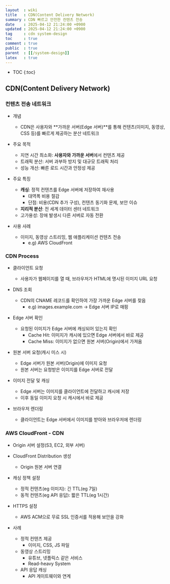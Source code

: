 ```yaml
---
layout  : wiki
title   : CDN(Content Delivery Network)
summary : CDN 빠르고 안전한 컨텐츠 전송
date    : 2025-04-12 21:24:00 +0900
updated : 2025-04-12 21:24:00 +0900
tag     : cdn system-design
toc     : true
comment : true
public  : true
parent  : [[/system-design]]
latex   : true
---
```

* TOC
{:toc}

## CDN(Content Delivery Network)

### 컨텐츠 전송 네트워크

- 개념

  - CDN은 사용자와 **가까운 서버(Edge 서버)**를 통해 컨텐츠(이미지, 동영상, CSS 등)를 빠르게 제공하는 분산 네트워크

- 주요 목적

    - 지연 시간 최소화: **사용자와 가까운 서버**에서 컨텐츠 제공
    - 트래픽 분산: 서버 과부하 방지 및 대규모 트래픽 처리
    - 성능 개선: 빠른 로드 시간과 안정성 제공

- 주요 특징

    - **캐싱**: 정적 컨텐츠를 Edge 서버에 저장하여 재사용
        - 대역폭 비용 절감
        - 단점: 비용(CDN 추가 구성), 컨텐츠 동기화 문제, 보안 이슈
    - **지리적 분산**: 전 세계 데이터 센터 네트워크
    - 고가용성: 장애 발생시 다른 서버로 자동 전환

- 사용 사례

    - 이미지, 동영상 스트리밍, 웹 애플리케이션 컨텐츠 전송
        - e.g) AWS CloudFront

### CDN Process

- 클라이언트 요청

    - 사용자가 웹페이지를 열 때, 브라우저가 HTML에 명시된 이미지 URL 요청

- DNS 조회

    - CDN의 CNAME 레코드를 확인하여 가장 가까운 Edge 서버를 찾음
        - e.g) images.example.com → Edge 서버 IP로 매핑

- Edge 서버 확인

    - 요청된 이미지가 Edge 서버에 캐싱되어 있는지 확인
        - Cache Hit: 이미지가 캐시에 있으면 Edge 서버에서 바로 제공
        - Cache Miss: 이미지가 없으면 원본 서버(Origin)에서 가져옴

- 원본 서버 요청(캐시 미스 시)

    - Edge 서버가 원본 서버(Origin)에 이미지 요청
    - 원본 서버는 요청받은 이미지를 Edge 서버로 전달

- 이미지 전달 및 캐싱

    - Edge 서버는 이미지를 클라이언트에 전달하고 캐시에 저장
    - 이후 동일 이미지 요청 시 캐시에서 바로 제공

- 브라우저 렌더링

    - 클라이언트는 Edge 서버에서 이미지를 받아와 브라우저에 렌더링

### AWS CloudFront - CDN

- Origin 서버 설정(S3, EC2, 외부 서버)
- CloudFront Distribution 생성
    - Origin 원본 서버 연결
- 캐싱 정책 설정
    - 정적 컨텐츠(eg 이미지): 긴 TTL(eg 7일)
    - 동적 컨텐츠(eg API 응답): 짧은 TTL(eg 1시간)
- HTTPS 설정
    - AWS ACM으로 무료 SSL 인증서를 적용해 보안을 강화

- 사례

    - 정적 컨텐츠 제공
        - 이미지, CSS, JS 파일
    - 동영상 스트리밍
        - 유튜브, 넷플릭스 같은 서비스
        - Read-heavy System
    - API 응답 캐싱
        - API 게이트웨이와 연계